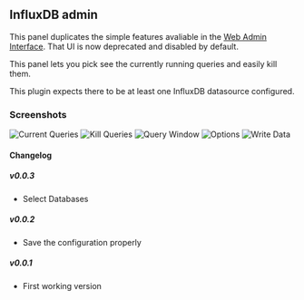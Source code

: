 ## InfluxDB admin

This panel duplicates the simple features avaliable in the [Web Admin Interface](https://docs.influxdata.com/influxdb/v1.2/tools/web_admin/).  That UI is now deprecated and disabled by default.

This panel lets you pick see the currently running queries and easily kill them.

This plugin expects there to be at least one InfluxDB datasource configured.


### Screenshots

![Current Queries](https://raw.githubusercontent.com/NatelEnergy/grafana-influx-admin/master/src/img/screenshot-current.png)
![Kill Queries](https://raw.githubusercontent.com/NatelEnergy/grafana-influx-admin/master/src/img/screenshot-kill.png)
![Query Window](https://raw.githubusercontent.com/NatelEnergy/grafana-influx-admin/master/src/img/screenshot-query.png)
![Options](https://raw.githubusercontent.com/NatelEnergy/grafana-influx-admin/master/src/img/screenshot-options.png)
![Write Data](https://raw.githubusercontent.com/NatelEnergy/grafana-influx-admin/master/src/img/screenshot-write.png)



#### Changelog

##### v0.0.3

- Select Databases


##### v0.0.2

- Save the configuration properly


##### v0.0.1

- First working version

